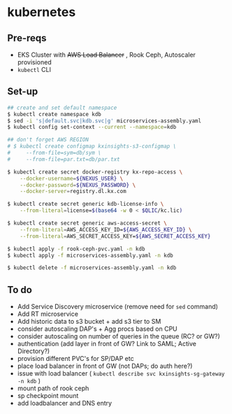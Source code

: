 # kubernetes

## Pre-reqs
* EKS Cluster with ~~AWS Load Balancer~~ , Rook Ceph, Autoscaler provisioned
* `kubectl` CLI


## Set-up
```bash
## create and set default namespace
$ kubectl create namespace kdb
$ sed -i 's|default.svc|kdb.svc|g' microservices-assembly.yaml
$ kubectl config set-context --current --namespace=kdb
```

```bash
## don't forget AWS REGION
# $ kubectl create configmap kxinsights-s3-configmap \
#     --from-file=sym=db/sym \
#     --from-file=par.txt=db/par.txt
```

```bash
$ kubectl create secret docker-registry kx-repo-access \
    --docker-username=${NEXUS_USER} \
    --docker-password=${NEXUS_PASSWORD} \
    --docker-server=registry.dl.kx.com
```

```bash
$ kubectl create secret generic kdb-license-info \
    --from-literal=license=$(base64 -w 0 < $QLIC/kc.lic)
```

```bash
$ kubectl create secret generic aws-access-secret \
    --from-literal=AWS_ACCESS_KEY_ID=${AWS_ACCESS_KEY_ID} \
    --from-literal=AWS_SECRET_ACCESS_KEY=${AWS_SECRET_ACCESS_KEY}
```    

```bash
$ kubectl apply -f rook-ceph-pvc.yaml -n kdb
$ kubectl apply -f microservices-assembly.yaml -n kdb
```


```bash
$ kubectl delete -f microservices-assembly.yaml -n kdb
```

## To do 
* Add Service Discovery microservice (remove need for `sed` command)
* Add RT microservice
* Add historic data to s3 bucket + add s3 tier to SM
* consider autoscaling DAP's + Agg procs based on CPU
* consider autoscaling on number of queries in the queue (RC? or GW?)
* authentication (add layer in front of GW? Link to SAML; Active Directory?)
* provision different PVC's for SP/DAP etc
* place load balancer in front of GW (not DAPs; do auth here?)
* issue with load balancer ( `kubectl describe svc kxinsights-sg-gateway -n kdb` )
* mount path of rook ceph
* sp checkpoint mount
* add loadbalancer and DNS entry 